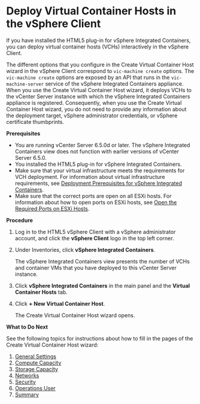 # Deploy Virtual Container Hosts in the vSphere Client #

If you have installed the HTML5 plug-in for vSphere Integrated Containers, you can deploy virtual container hosts (VCHs) interactively in the vSphere Client.

The different options that you configure in the Create Virtual Container Host wizard in the vSphere Client correspond to `vic-machine create` options. The `vic-machine create` options are exposed by an API that runs in the `vic-machine-server` service of the vSphere Integrated Containers appliance. When you use the Create Virtual Container Host wizard, it deploys VCHs to the vCenter Server instance with which the vSphere Integrated Containers appliance is registered. Consequently, when you use the Create Virtual Container Host wizard, you do not need to provide any information about the deployment target, vSphere  administrator credentials, or vSphere certificate thumbprints.

**Prerequisites**

- You are running vCenter Server 6.5.0d or later. The vSphere Integrated Containers view does not function with earlier versions of vCenter Server 6.5.0.
- You installed the HTML5 plug-in for vSphere Integrated Containers.
- Make sure that your virtual infrastructure meets the requirements for VCH deployment. For information about virtual infrastructure requirements, see [Deployment Prerequisites for vSphere Integrated Containers](vic_installation_prereqs.md).
- Make sure that the correct ports are open on all ESXi hosts. For information about how to open ports on ESXi hosts, see [Open the Required Ports on ESXi Hosts](open_ports_on_hosts.md).

**Procedure**

1. Log in to the HTML5 vSphere Client with a vSphere administrator account, and click the **vSphere Client** logo in the top left corner.
2. Under Inventories, click **vSphere Integrated Containers**.

    The vSphere Integrated Containers view presents the number of VCHs and container VMs that you have deployed to this vCenter Server instance.

3. Click **vSphere Integrated Containers** in the main panel and the **Virtual Container Hosts** tab. 
4. Click **+ New Virtual Container Host**.

    The Create Virtual Container Host wizard opens.

**What to Do Next**

See the following topics for instructions about how to fill in the pages of the Create Virtual Container Host wizard:

1. [General Settings](vch_general_settings.md)
1. [Compute Capacity](vch_compute.md)
1. [Storage Capacity](vch_storage.md)
1. [Networks](vch_networking.md)
1. [Security](vch_security.md)
1. [Operations User](set_up_ops_user.md)
1. [Summary](complete_vch_deployment_client.md)
